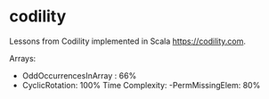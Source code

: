 # codility
Lessons from Codility implemented in Scala https://codility.com.

Arrays:
 - OddOccurrencesInArray : 66%
 - CyclicRotation: 100%
 Time Complexity:
 -PermMissingElem: 80%

